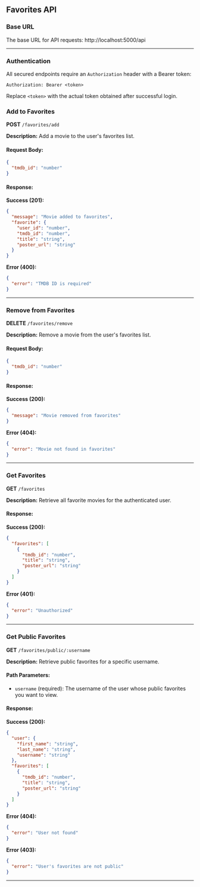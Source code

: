 ## Favorites API 

### Base URL
The base URL for API requests:
http://localhost:5000/api

---

### **Authentication**
All secured endpoints require an `Authorization` header with a Bearer token:
```
Authorization: Bearer <token>
```

Replace `<token>` with the actual token obtained after successful login.

### Add to Favorites
**POST** `/favorites/add`

**Description:** Add a movie to the user's favorites list.

#### Request Body:
```json
{
  "tmdb_id": "number"
}
```

#### Response:
**Success (201):**
```json
{
  "message": "Movie added to favorites",
  "favorite": {
    "user_id": "number",
    "tmdb_id": "number",
    "title": "string",
    "poster_url": "string"
  }
}
```

**Error (400):**
```json
{
  "error": "TMDB ID is required"
}
```

---

### Remove from Favorites
**DELETE** `/favorites/remove`

**Description:** Remove a movie from the user's favorites list.

#### Request Body:
```json
{
  "tmdb_id": "number"
}
```

#### Response:
**Success (200):**
```json
{
  "message": "Movie removed from favorites"
}
```

**Error (404):**
```json
{
  "error": "Movie not found in favorites"
}
```

---

### Get Favorites
**GET** `/favorites`

**Description:** Retrieve all favorite movies for the authenticated user.

#### Response:
**Success (200):**
```json
{
  "favorites": [
    {
      "tmdb_id": "number",
      "title": "string",
      "poster_url": "string"
    }
  ]
}
```

**Error (401):**
```json
{
  "error": "Unauthorized"
}
```

---

### Get Public Favorites
**GET** `/favorites/public/:username`

**Description:** Retrieve public favorites for a specific username.

#### Path Parameters:
- `username` (required): The username of the user whose public favorites you want to view.

#### Response:
**Success (200):**
```json
{
  "user": {
    "first_name": "string",
    "last_name": "string",
    "username": "string"
  },
  "favorites": [
    {
      "tmdb_id": "number",
      "title": "string",
      "poster_url": "string"
    }
  ]
}
```

**Error (404):**
```json
{
  "error": "User not found"
}
```

**Error (403):**
```json
{
  "error": "User's favorites are not public"
}
```

---
